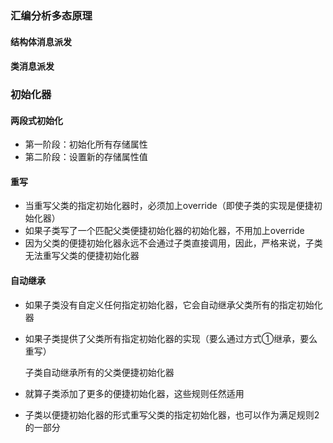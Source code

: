 ### 汇编分析多态原理

#### 结构体消息派发

#### 类消息派发

### 初始化器

#### 两段式初始化

- 第一阶段：初始化所有存储属性
- 第二阶段：设置新的存储属性值

#### 重写

- 当重写父类的指定初始化器时，必须加上override（即使子类的实现是便捷初始化器）
-  如果子类写了一个匹配父类便捷初始化器的初始化器，不用加上override
  - 因为父类的便捷初始化器永远不会通过子类直接调用，因此，严格来说，子类无法重写父类的便捷初始化器

#### 自动继承

- 如果子类没有自定义任何指定初始化器，它会自动继承父类所有的指定初始化器

- 如果子类提供了父类所有指定初始化器的实现（要么通过方式①继承，要么重写）

  子类自动继承所有的父类便捷初始化器

- 就算子类添加了更多的便捷初始化器，这些规则任然适用

- 子类以便捷初始化器的形式重写父类的指定初始化器，也可以作为满足规则2的一部分

